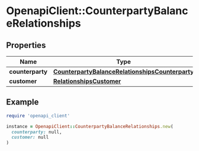 # OpenapiClient::CounterpartyBalanceRelationships

## Properties

| Name | Type | Description | Notes |
| ---- | ---- | ----------- | ----- |
| **counterparty** | [**CounterpartyBalanceRelationshipsCounterparty**](CounterpartyBalanceRelationshipsCounterparty.md) |  |  |
| **customer** | [**RelationshipsCustomer**](RelationshipsCustomer.md) |  |  |

## Example

```ruby
require 'openapi_client'

instance = OpenapiClient::CounterpartyBalanceRelationships.new(
  counterparty: null,
  customer: null
)
```

